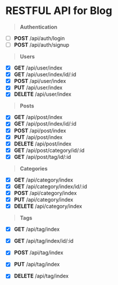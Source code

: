 # RESTFUL API for Blog

> **Authentication**

- [ ] **POST** /api/auth/login 
- [ ] **POST** /api/auth/signup

> **Users**

- [x] **GET** /api/user/index
- [x] **GET** /api/user/index/id/:id
- [x] **POST** /api/user/index
- [x] **PUT** /api/user/index
- [x] **DELETE** /api/user/index

> **Posts**

- [x] **GET** /api/post/index
- [x] **GET** /api/post/index/id/:id
- [x] **POST** /api/post/index
- [x] **PUT** /api/post/index
- [x] **DELETE** /api/post/index
- [x] **GET** /api/post/category/id/:id
- [x] **GET** /api/post/tag/id/:id

> **Categories**

- [x] **GET** /api/category/index
- [x] **GET** /api/category/index/id/:id
- [x] **POST** /api/category/index
- [x] **PUT** /api/category/index
- [x] **DELETE** /api/category/index

> **Tags**

- [x] **GET** /api/tag/index
- [x] **GET** /api/tag/index/id/:id
- [x] **POST** /api/tag/index
- [x] **PUT** /api/tag/index
- [x] **DELETE** /api/tag/index
  